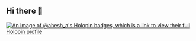 ## Hi there 👋

[![An image of @ahesh_a's Holopin badges, which is a link to view their full Holopin profile](https://holopin.me/ahesh_a)](https://holopin.io/@ahesh_a)
